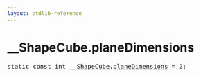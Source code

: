 ```yaml
---
layout: stdlib-reference
---
```


# __ShapeCube.planeDimensions

<pre>
<span class='code_keyword'>static</span> <span class='code_keyword'>const</span> <span class="code_keyword">int</span> <a href="/stdlib-reference/types/ShapeCube/index" class="code_type">__ShapeCube</a>.<a href="/stdlib-reference/types/ShapeCube/planeDimensions">planeDimensions</a> = 2;
</pre>

